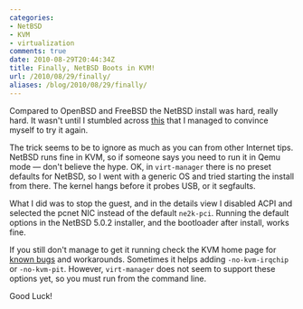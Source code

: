 ```yaml
---
categories:
- NetBSD
- KVM
- virtualization
comments: true
date: 2010-08-29T20:44:34Z
title: Finally, NetBSD Boots in KVM!
url: /2010/08/29/finally/
aliases: /blog/2010/08/29/finally/
---
```


Compared to OpenBSD and FreeBSD the NetBSD install was hard, really
hard.  It wasn't until I stumbled across [this][1] that I managed to
convince myself to try it again.

The trick seems to be to ignore as much as you can from other Internet
tips.  NetBSD runs fine in KVM, so if someone says you need to run it in
Qemu mode &mdash; don't believe the hype.  OK, in `virt-manager` there
is no preset defaults for NetBSD, so I went with a generic OS and tried
starting the install from there.  The kernel hangs before it probes USB,
or it segfaults.

What I did was to stop the guest, and in the details view I disabled
ACPI and selected the pcnet NIC instead of the default `ne2k-pci`.
Running the default options in the NetBSD 5.0.2 installer, and the
bootloader after install, works fine.

If you still don't manage to get it running check the KVM home page for
[known bugs][2] and workarounds.  Sometimes it helps adding
`-no-kvm-irqchip` or `-no-kvm-pit`. However, `virt-manager` does not
seem to support these options yet, so you must run from the command
line.

Good Luck!

[1]: https://ezunix.org/index.php?title=NetBSD_5_on_KVM
[2]: http://www.linux-kvm.org/page/Bugs
